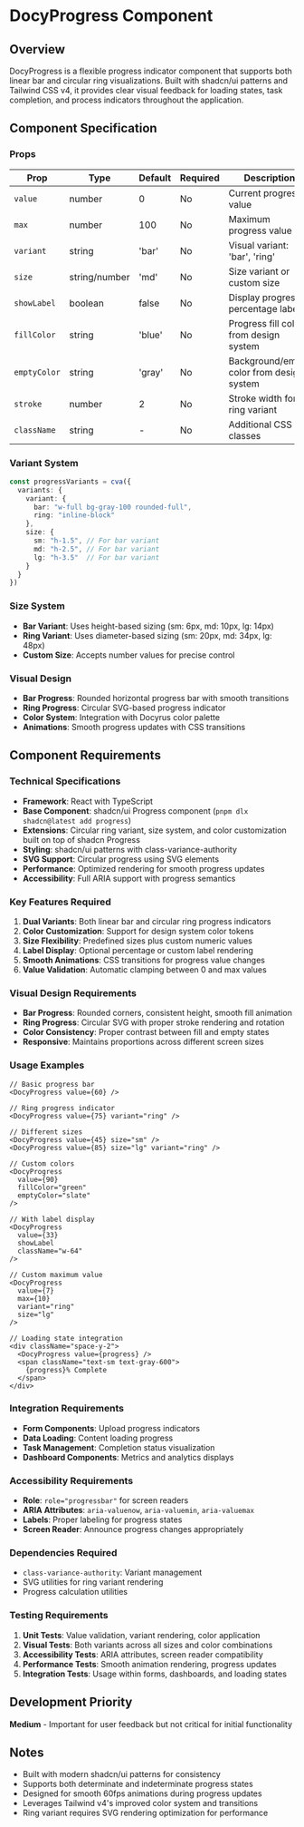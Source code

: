 # DocyProgress Component

## Overview
DocyProgress is a flexible progress indicator component that supports both linear bar and circular ring visualizations. Built with shadcn/ui patterns and Tailwind CSS v4, it provides clear visual feedback for loading states, task completion, and process indicators throughout the application.

## Component Specification

### Props
| Prop | Type | Default | Required | Description |
|------|------|---------|----------|-------------|
| `value` | number | 0 | No | Current progress value |
| `max` | number | 100 | No | Maximum progress value |
| `variant` | string | 'bar' | No | Visual variant: 'bar', 'ring' |
| `size` | string/number | 'md' | No | Size variant or custom size |
| `showLabel` | boolean | false | No | Display progress percentage label |
| `fillColor` | string | 'blue' | No | Progress fill color from design system |
| `emptyColor` | string | 'gray' | No | Background/empty color from design system |
| `stroke` | number | 2 | No | Stroke width for ring variant |
| `className` | string | - | No | Additional CSS classes |

### Variant System
```typescript
const progressVariants = cva({
  variants: {
    variant: {
      bar: "w-full bg-gray-100 rounded-full",
      ring: "inline-block"
    },
    size: {
      sm: "h-1.5", // For bar variant
      md: "h-2.5", // For bar variant  
      lg: "h-3.5"  // For bar variant
    }
  }
})
```

### Size System
- **Bar Variant**: Uses height-based sizing (sm: 6px, md: 10px, lg: 14px)
- **Ring Variant**: Uses diameter-based sizing (sm: 20px, md: 34px, lg: 48px)
- **Custom Size**: Accepts number values for precise control

### Visual Design
- **Bar Progress**: Rounded horizontal progress bar with smooth transitions
- **Ring Progress**: Circular SVG-based progress indicator
- **Color System**: Integration with Docyrus color palette
- **Animations**: Smooth progress updates with CSS transitions

## Component Requirements

### Technical Specifications
- **Framework**: React with TypeScript
- **Base Component**: shadcn/ui Progress component (`pnpm dlx shadcn@latest add progress`)
- **Extensions**: Circular ring variant, size system, and color customization built on top of shadcn Progress
- **Styling**: shadcn/ui patterns with class-variance-authority
- **SVG Support**: Circular progress using SVG elements
- **Performance**: Optimized rendering for smooth progress updates
- **Accessibility**: Full ARIA support with progress semantics

### Key Features Required
1. **Dual Variants**: Both linear bar and circular ring progress indicators
2. **Color Customization**: Support for design system color tokens
3. **Size Flexibility**: Predefined sizes plus custom numeric values
4. **Label Display**: Optional percentage or custom label rendering
5. **Smooth Animations**: CSS transitions for progress value changes
6. **Value Validation**: Automatic clamping between 0 and max values

### Visual Design Requirements
- **Bar Progress**: Rounded corners, consistent height, smooth fill animation
- **Ring Progress**: Circular SVG with proper stroke rendering and rotation
- **Color Consistency**: Proper contrast between fill and empty states
- **Responsive**: Maintains proportions across different screen sizes

### Usage Examples
```tsx
// Basic progress bar
<DocyProgress value={60} />

// Ring progress indicator
<DocyProgress value={75} variant="ring" />

// Different sizes
<DocyProgress value={45} size="sm" />
<DocyProgress value={85} size="lg" variant="ring" />

// Custom colors
<DocyProgress 
  value={90} 
  fillColor="green" 
  emptyColor="slate" 
/>

// With label display
<DocyProgress 
  value={33} 
  showLabel 
  className="w-64" 
/>

// Custom maximum value
<DocyProgress 
  value={7} 
  max={10} 
  variant="ring" 
  size="lg"
/>

// Loading state integration
<div className="space-y-2">
  <DocyProgress value={progress} />
  <span className="text-sm text-gray-600">
    {progress}% Complete
  </span>
</div>
```

### Integration Requirements
- **Form Components**: Upload progress indicators
- **Data Loading**: Content loading progress
- **Task Management**: Completion status visualization
- **Dashboard Components**: Metrics and analytics displays

### Accessibility Requirements
- **Role**: `role="progressbar"` for screen readers
- **ARIA Attributes**: `aria-valuenow`, `aria-valuemin`, `aria-valuemax`
- **Labels**: Proper labeling for progress states
- **Screen Reader**: Announce progress changes appropriately

### Dependencies Required
- `class-variance-authority`: Variant management
- SVG utilities for ring variant rendering
- Progress calculation utilities

### Testing Requirements
1. **Unit Tests**: Value validation, variant rendering, color application
2. **Visual Tests**: Both variants across all sizes and color combinations
3. **Accessibility Tests**: ARIA attributes, screen reader compatibility
4. **Performance Tests**: Smooth animation rendering, progress updates
5. **Integration Tests**: Usage within forms, dashboards, and loading states

## Development Priority
**Medium** - Important for user feedback but not critical for initial functionality

## Notes
- Built with modern shadcn/ui patterns for consistency
- Supports both determinate and indeterminate progress states
- Designed for smooth 60fps animations during progress updates
- Leverages Tailwind v4's improved color system and transitions
- Ring variant requires SVG rendering optimization for performance